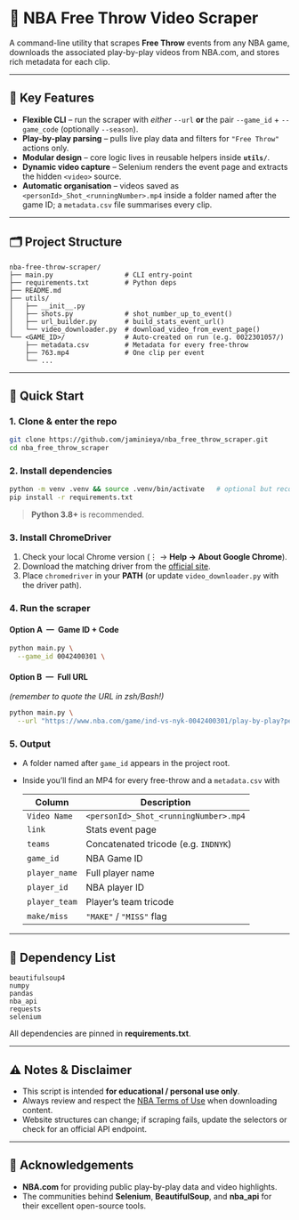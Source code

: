 # 🏀 NBA Free Throw Video Scraper

A command-line utility that scrapes **Free Throw** events from any NBA game, downloads the associated play-by-play videos from NBA.com, and stores rich metadata for each clip.

---

## 📌 Key Features

* **Flexible CLI** – run the scraper with
  *either* `--url` **or** the pair `--game_id` + `--game_code` (optionally `--season`).
* **Play-by-play parsing** – pulls live play data and filters for `"Free Throw"` actions only.
* **Modular design** – core logic lives in reusable helpers inside **`utils/`**.
* **Dynamic video capture** – Selenium renders the event page and extracts the hidden `<video>` source.
* **Automatic organisation** – videos saved as `<personId>_Shot_<runningNumber>.mp4` inside a folder named after the game ID; a `metadata.csv` file summarises every clip.

---

## 🗂️ Project Structure

```text
nba-free-throw-scraper/
├── main.py                  # CLI entry-point
├── requirements.txt         # Python deps
├── README.md
├── utils/
│   ├── __init__.py
│   ├── shots.py             # shot_number_up_to_event()
│   ├── url_builder.py       # build_stats_event_url()
│   └── video_downloader.py  # download_video_from_event_page()
└── <GAME_ID>/               # Auto-created on run (e.g. 0022301057/)
    ├── metadata.csv         # Metadata for every free-throw
    ├── 763.mp4              # One clip per event
    └── ...
```

---

## 🚀 Quick Start

### 1. Clone & enter the repo

```bash
git clone https://github.com/jaminieya/nba_free_throw_scraper.git
cd nba_free_throw_scraper
```

### 2. Install dependencies

```bash
python -m venv .venv && source .venv/bin/activate   # optional but recommended
pip install -r requirements.txt
```

> **Python 3.8+** is recommended.

### 3. Install ChromeDriver

1. Check your local Chrome version (⋮ → **Help → About Google Chrome**).
2. Download the matching driver from the [official site](https://sites.google.com/chromium.org/driver/).
3. Place `chromedriver` in your **PATH** (or update `video_downloader.py` with the driver path).

### 4. Run the scraper

#### Option A — Game ID + Code

```bash
python main.py \
  --game_id 0042400301 \

```

#### Option B — Full URL

*(remember to quote the URL in zsh/Bash!)*

```bash
python main.py \
  --url "https://www.nba.com/game/ind-vs-nyk-0042400301/play-by-play?period=All"
```

### 5. Output

* A folder named after `game_id` appears in the project root.
* Inside you’ll find an MP4 for every free-throw and a `metadata.csv` with

  | Column        | Description                           |
  | ------------- | ------------------------------------- |
  | `Video Name`  | `<personId>_Shot_<runningNumber>.mp4` |
  | `link`        | Stats event page                      |
  | `teams`       | Concatenated tricode (e.g. `INDNYK`)  |
  | `game_id`     | NBA Game ID                           |
  | `player_name` | Full player name                      |
  | `player_id`   | NBA player ID                         |
  | `player_team` | Player’s team tricode                 |
  | `make/miss`   | `"MAKE"` / `"MISS"` flag              |

---

## 🧰 Dependency List

```
beautifulsoup4
numpy
pandas
nba_api
requests
selenium
```

All dependencies are pinned in **requirements.txt**.

---

## ⚠️ Notes & Disclaimer

* This script is intended **for educational / personal use only**.
* Always review and respect the [NBA Terms of Use](https://www.nba.com/termsofuse) when downloading content.
* Website structures can change; if scraping fails, update the selectors or check for an official API endpoint.

---

## 🙌 Acknowledgements

* **NBA.com** for providing public play-by-play data and video highlights.
* The communities behind **Selenium**, **BeautifulSoup**, and **nba\_api** for their excellent open-source tools.
